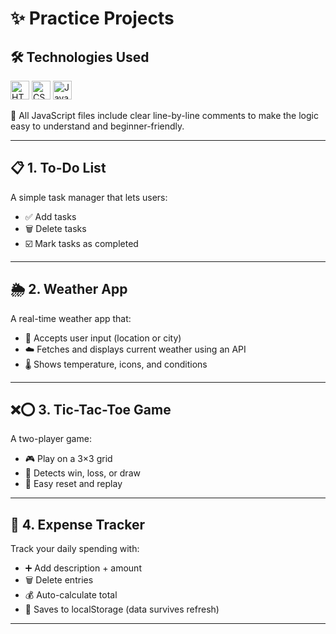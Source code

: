 # ✨ Practice Projects

## 🛠 Technologies Used
<img src="https://cdn.jsdelivr.net/gh/devicons/devicon/icons/html5/html5-original.svg" width="30" alt="HTML" />
<img src="https://cdn.jsdelivr.net/gh/devicons/devicon/icons/css3/css3-original.svg" width="30" alt="CSS" />
<img src="https://cdn.jsdelivr.net/gh/devicons/devicon/icons/javascript/javascript-original.svg" width="30" alt="JavaScript" />

📝 All JavaScript files include clear line-by-line comments to make the logic easy to understand and beginner-friendly.

---

## 📋 1. To-Do List
A simple task manager that lets users:
- ✅ Add tasks
- 🗑️ Delete tasks
- ☑️ Mark tasks as completed

---

## 🌦️ 2. Weather App
A real-time weather app that:
- 📍 Accepts user input (location or city)
- ☁️ Fetches and displays current weather using an API
- 🌡️ Shows temperature, icons, and conditions

---

## ❌⭕ 3. Tic-Tac-Toe Game
A two-player game:
- 🎮 Play on a 3×3 grid
- 🧠 Detects win, loss, or draw
- 🔁 Easy reset and replay

---

## 💸 4. Expense Tracker
Track your daily spending with:
- ➕ Add description + amount
- 🗑️ Delete entries
- 💰 Auto-calculate total
- 💾 Saves to localStorage (data survives refresh)

---